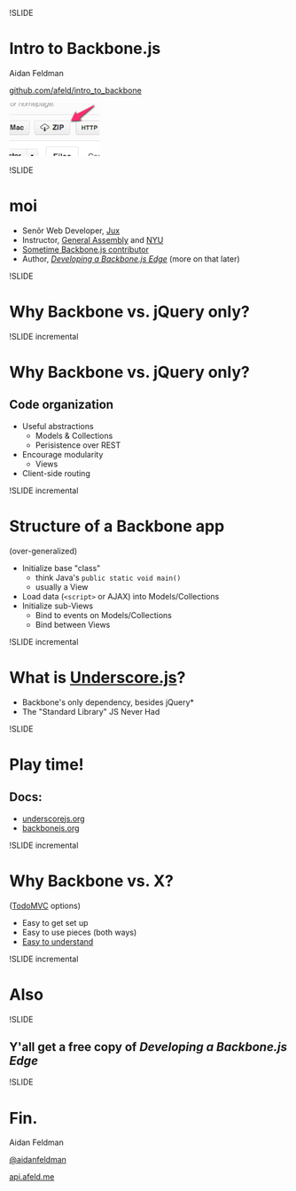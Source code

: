 !SLIDE

# Intro to Backbone.js

Aidan Feldman

[github.com/afeld/intro\_to\_backbone](https://github.com/afeld/intro_to_backbone)

[![ZIP download](zip.png)](https://github.com/afeld/intro_to_backbone/archive/master.zip)

!SLIDE

# moi

* Senõr Web Developer, [Jux](https://jux.com)
* Instructor, [General Assembly](https://generalassemb.ly/) and [NYU](http://scps.nyu.edu/content/scps/faculty/faculty-profile.html?id=14293)
* [Sometime Backbone.js contributor](https://github.com/documentcloud/backbone/contributors)
* Author, *[Developing a Backbone.js Edge](http://bleedingedgepress.com/our-books/)* (more on that later)

!SLIDE

# Why Backbone vs. jQuery only?

!SLIDE incremental

# Why Backbone vs. jQuery only?

## Code organization

* Useful abstractions
    * Models & Collections
    * Perisistence over REST
* Encourage modularity
    * Views
* Client-side routing

!SLIDE incremental

# Structure of a Backbone app

(over-generalized)

* Initialize base "class"
    * think Java's `public static void main()`
    * usually a View
* Load data (`<script>` or AJAX) into Models/Collections
* Initialize sub-Views
    * Bind to events on Models/Collections
    * Bind between Views

!SLIDE incremental

# What is [Underscore.js](http://underscorejs.org/)?

* Backbone's only dependency, besides jQuery\*
* The "Standard Library" JS Never Had

!SLIDE

# Play time!

## Docs:

* [underscorejs.org](http://underscorejs.org/)
* [backbonejs.org](http://backbonejs.org/)

!SLIDE incremental

# Why Backbone vs. X?

([TodoMVC](http://addyosmani.github.com/todomvc/) options)

* Easy to get set up
* Easy to use pieces (both ways)
* [Easy to understand](http://backbonejs.org/docs/backbone.html)

!SLIDE incremental

# Also

!SLIDE

## Y'all get a free copy of *Developing a Backbone.js Edge*

!SLIDE

# Fin.

Aidan Feldman

[@aidanfeldman](https://twitter.com/aidanfeldman)

[api.afeld.me](http://api.afeld.me)
